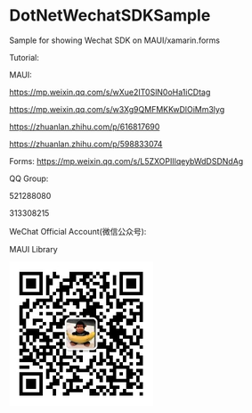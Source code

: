 # DotNetWechatSDKSample
Sample for showing Wechat SDK on MAUI/xamarin.forms

Tutorial:

MAUI: 

https://mp.weixin.qq.com/s/wXue2IT0SlN0oHa1iCDtag

https://mp.weixin.qq.com/s/w3Xg9QMFMKKwDlOiMm3lyg

https://zhuanlan.zhihu.com/p/616817690

https://zhuanlan.zhihu.com/p/598833074

Forms: https://mp.weixin.qq.com/s/L5ZXOPIIlqeybWdDSDNdAg


QQ Group:

521288080

313308215

WeChat Official Account(微信公众号):

MAUI Library

<img src="https://github.com/jingliancui/DotNetWechatSDKSample/blob/master/Images/wechatqrcode.jpg?raw=true"/>
